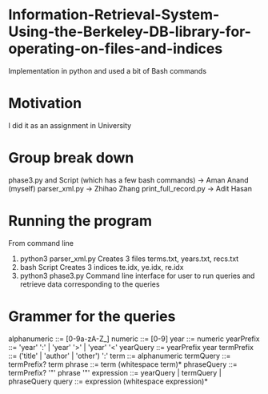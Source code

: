 # Information-Retrieval-System-Using-the-Berkeley-DB-library-for-operating-on-files-and-indices

Implementation in python and used a bit of Bash commands

# Motivation

I did it as an assignment in University

# Group break down
phase3.py and Script (which has a few bash commands) -> Aman Anand (myself)
parser_xml.py -> Zhihao Zhang
print_full_record.py -> Adit Hasan

# Running the program
From command line
1) python3 parser_xml.py
  Creates 3 files terms.txt, years.txt, recs.txt
2) bash Script
  Creates 3 indices te.idx, ye.idx, re.idx
3) python3 phase3.py
  Command line interface for user to run queries and retrieve data corresponding to the queries
  
# Grammer for the queries
alphanumeric    ::= [0-9a-zA-Z_]
numeric		::= [0-9]
year            ::= numeric
yearPrefix      ::= 'year' ':' | 'year' '>' | 'year' '<'
yearQuery       ::= yearPrefix year
termPrefix      ::= ('title' | 'author' | 'other') ':'
term            ::= alphanumeric
termQuery       ::= termPrefix? term 
phrase		::= term (whitespace term)*
phraseQuery	::= termPrefix? '"' phrase '"'
expression      ::= yearQuery | termQuery | phraseQuery
query           ::= expression (whitespace expression)*
